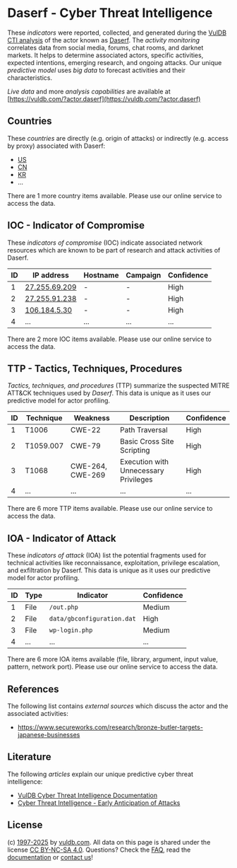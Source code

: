 # Daserf - Cyber Threat Intelligence

These _indicators_ were reported, collected, and generated during the [VulDB CTI analysis](https://vuldb.com/?kb.cti) of the actor known as [Daserf](https://vuldb.com/?actor.daserf). The _activity monitoring_ correlates data from social media, forums, chat rooms, and darknet markets. It helps to determine associated actors, specific activities, expected intentions, emerging research, and ongoing attacks. Our unique _predictive model_ uses _big data_ to forecast activities and their characteristics.

_Live data_ and more _analysis capabilities_ are available at [https://vuldb.com/?actor.daserf](https://vuldb.com/?actor.daserf)

## Countries

These _countries_ are directly (e.g. origin of attacks) or indirectly (e.g. access by proxy) associated with Daserf:

* [US](https://vuldb.com/?country.us)
* [CN](https://vuldb.com/?country.cn)
* [KR](https://vuldb.com/?country.kr)
* ...

There are 1 more country items available. Please use our online service to access the data.

## IOC - Indicator of Compromise

These _indicators of compromise_ (IOC) indicate associated network resources which are known to be part of research and attack activities of Daserf.

ID | IP address | Hostname | Campaign | Confidence
-- | ---------- | -------- | -------- | ----------
1 | [27.255.69.209](https://vuldb.com/?ip.27.255.69.209) | - | - | High
2 | [27.255.91.238](https://vuldb.com/?ip.27.255.91.238) | - | - | High
3 | [106.184.5.30](https://vuldb.com/?ip.106.184.5.30) | - | - | High
4 | ... | ... | ... | ...

There are 2 more IOC items available. Please use our online service to access the data.

## TTP - Tactics, Techniques, Procedures

_Tactics, techniques, and procedures_ (TTP) summarize the suspected MITRE ATT&CK techniques used by _Daserf_. This data is unique as it uses our predictive model for actor profiling.

ID | Technique | Weakness | Description | Confidence
-- | --------- | -------- | ----------- | ----------
1 | T1006 | CWE-22 | Path Traversal | High
2 | T1059.007 | CWE-79 | Basic Cross Site Scripting | High
3 | T1068 | CWE-264, CWE-269 | Execution with Unnecessary Privileges | High
4 | ... | ... | ... | ...

There are 6 more TTP items available. Please use our online service to access the data.

## IOA - Indicator of Attack

These _indicators of attack_ (IOA) list the potential fragments used for technical activities like reconnaissance, exploitation, privilege escalation, and exfiltration by Daserf. This data is unique as it uses our predictive model for actor profiling.

ID | Type | Indicator | Confidence
-- | ---- | --------- | ----------
1 | File | `/out.php` | Medium
2 | File | `data/gbconfiguration.dat` | High
3 | File | `wp-login.php` | Medium
4 | ... | ... | ...

There are 6 more IOA items available (file, library, argument, input value, pattern, network port). Please use our online service to access the data.

## References

The following list contains _external sources_ which discuss the actor and the associated activities:

* https://www.secureworks.com/research/bronze-butler-targets-japanese-businesses

## Literature

The following _articles_ explain our unique predictive cyber threat intelligence:

* [VulDB Cyber Threat Intelligence Documentation](https://vuldb.com/?kb.cti)
* [Cyber Threat Intelligence - Early Anticipation of Attacks](https://www.scip.ch/en/?labs.20201022)

## License

(c) [1997-2025](https://vuldb.com/?kb.changelog) by [vuldb.com](https://vuldb.com/?kb.about). All data on this page is shared under the license [CC BY-NC-SA 4.0](https://creativecommons.org/licenses/by-nc-sa/4.0/). Questions? Check the [FAQ](https://vuldb.com/?kb.faq), read the [documentation](https://vuldb.com/?kb) or [contact us](https://vuldb.com/?contact)!
